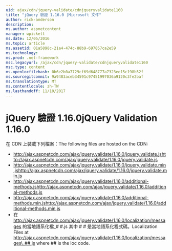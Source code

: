 ```yaml
---
uid: ajax/cdn/jquery-validate/cdnjqueryvalidate1160
title: "jQuery 驗證 1.16.0 |Microsoft 文件"
author: rick-anderson
description: 
ms.author: aspnetcontent
manager: wpickett
ms.date: 12/05/2016
ms.topic: article
ms.assetid: 01a5898c-21a4-474c-88b9-697857ca2e59
ms.technology: 
ms.prod: .net-framework
msc.legacyurl: /ajax/cdn/jquery-validate/cdnjqueryvalidate1160
msc.type: content
ms.openlocfilehash: 0b6e2b0a7729cf69d648777a7323ee15c198b52f
ms.sourcegitcommit: 9a9483aceb34591c97451997036a9120c3fe2baf
ms.translationtype: MT
ms.contentlocale: zh-TW
ms.lasthandoff: 11/10/2017
---
```

<a name="jquery-validation-1160"></a><span data-ttu-id="151ec-102">jQuery 驗證 1.16.0</span><span class="sxs-lookup"><span data-stu-id="151ec-102">jQuery Validation 1.16.0</span></span>
====================
<span data-ttu-id="151ec-103">在 CDN 上裝載下列檔案：</span><span class="sxs-lookup"><span data-stu-id="151ec-103">The following files are hosted on the CDN:</span></span>

- <span data-ttu-id="151ec-104">http://ajax.aspnetcdn.com/ajax/jquery.validate/1.16.0/jquery.validate.js</span><span class="sxs-lookup"><span data-stu-id="151ec-104">http://ajax.aspnetcdn.com/ajax/jquery.validate/1.16.0/jquery.validate.js</span></span>
- <span data-ttu-id="151ec-105">http://ajax.aspnetcdn.com/ajax/jquery.validate/1.16.0/jquery.validate.min.js</span><span class="sxs-lookup"><span data-stu-id="151ec-105">http://ajax.aspnetcdn.com/ajax/jquery.validate/1.16.0/jquery.validate.min.js</span></span>
- <span data-ttu-id="151ec-106">http://ajax.aspnetcdn.com/ajax/jquery.validate/1.16.0/additional-methods.js</span><span class="sxs-lookup"><span data-stu-id="151ec-106">http://ajax.aspnetcdn.com/ajax/jquery.validate/1.16.0/additional-methods.js</span></span>
- <span data-ttu-id="151ec-107">http://ajax.aspnetcdn.com/ajax/jquery.validate/1.16.0/additional-methods.min.js</span><span class="sxs-lookup"><span data-stu-id="151ec-107">http://ajax.aspnetcdn.com/ajax/jquery.validate/1.16.0/additional-methods.min.js</span></span>
- <span data-ttu-id="151ec-108">在 http://ajax.aspnetcdn.com/ajax/jquery.validate/1.16.0/localization/messages 的當地語系化檔\_# #.js 其中 # # 是當地語系化程式碼。</span><span class="sxs-lookup"><span data-stu-id="151ec-108">Localization Files at http://ajax.aspnetcdn.com/ajax/jquery.validate/1.16.0/localization/messages\_##.js where ## is the loc code.</span></span>
